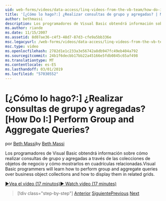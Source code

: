 ```yaml
---
uid: web-forms/videos/data-access/linq-videos-from-the-vb-team/how-do-i-perform-group-and-aggregate-queries
title: '[¿Cómo lo hago?:] ¿Realizar consultas de grupo y agregadas? | Microsoft Docs'
author: bethmassi
description: Los programadores de Visual Basic obtendrá información sobre cómo realizar consultas de grupo y agregadas a través de las colecciones de objetos de negocio y cómo mostrarlos en cuadrículas relacionadas.
ms.author: riande
ms.date: 11/15/2007
ms.assetid: 8d07ae36-c4f3-48d7-87d3-cfe9a5bb336e
msc.legacyurl: /web-forms/videos/data-access/linq-videos-from-the-vb-team/how-do-i-perform-group-and-aggregate-queries
msc.type: video
ms.openlocfilehash: 2782d1e1c233a3e56742a8db947fc49eb404a792
ms.sourcegitcommit: 24b1f6decbb17bb22a45166e5fdb0845c65af498
ms.translationtype: MT
ms.contentlocale: es-ES
ms.lasthandoff: 03/01/2019
ms.locfileid: "57030552"
---
```

<a name="how-do-i-perform-group-and-aggregate-queries"></a><span data-ttu-id="381bf-104">[¿Cómo lo hago?:] ¿Realizar consultas de grupo y agregadas?</span><span class="sxs-lookup"><span data-stu-id="381bf-104">[How Do I:] Perform Group and Aggregate Queries?</span></span>
====================
<span data-ttu-id="381bf-105">por [Beth Massi](https://github.com/bethmassi)</span><span class="sxs-lookup"><span data-stu-id="381bf-105">by [Beth Massi](https://github.com/bethmassi)</span></span>

<span data-ttu-id="381bf-106">Los programadores de Visual Basic obtendrá información sobre cómo realizar consultas de grupo y agregadas a través de las colecciones de objetos de negocio y cómo mostrarlos en cuadrículas relacionadas.</span><span class="sxs-lookup"><span data-stu-id="381bf-106">Visual Basic programmers will learn how to perform group and aggregate queries over business object collections and how to display them in related grids.</span></span>

[<span data-ttu-id="381bf-107">&#9654;Vea el vídeo (17 minutos)</span><span class="sxs-lookup"><span data-stu-id="381bf-107">&#9654; Watch video (17 minutes)</span></span>](https://channel9.msdn.com/Blogs/ASP-NET-Site-Videos/how-do-i-perform-group-and-aggregate-queries)

> [!div class="step-by-step"]
> <span data-ttu-id="381bf-108">[Anterior](how-do-i-get-started-with-linq.md)
> [Siguiente](how-do-i-upgrade-visual-basic-projects-to-enable-linq.md)</span><span class="sxs-lookup"><span data-stu-id="381bf-108">[Previous](how-do-i-get-started-with-linq.md)
[Next](how-do-i-upgrade-visual-basic-projects-to-enable-linq.md)</span></span>
